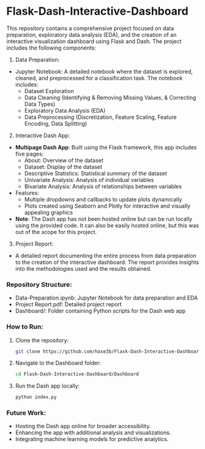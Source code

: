 # Flask-Dash-Interactive-Dashboard
This repository contains a comprehensive project focused on data preparation, exploratory data analysis (EDA), and the creation of an interactive visualization dashboard using Flask and Dash. The project includes the following components:

1) Data Preparation:
  * Jupyter Notebook: A detailed notebook where the dataset is explored, cleaned, and preprocessed for a classification task. The notebook includes:
    * Dataset Exploration
    * Data Cleaning (Identifying & Removing Missing Values, & Correcting Data Types)
    * Exploratory Data Analysis (EDA)
    * Data Preprocessing (Discretization, Feature Scaling, Feature Encoding, Data Splitting)
2) Interactive Dash App:
  * **Multipage Dash App**: Built using the Flask framework, this app includes five pages:
    * About: Overview of the dataset
    * Dataset: Display of the dataset
    * Descriptive Statistics: Statistical summary of the dataset
    * Univariate Analysis: Analysis of individual variables
    * Bivariate Analysis: Analysis of relationships between variables
  * Features:
    * Multiple dropdowns and callbacks to update plots dynamically
    * Plots created using Seaborn and Plotly for interactive and visually appealing graphics
  * **Note**: The Dash app has not been hosted online but can be run locally using the provided code. It can also be easily hosted online, but this was out of the scope for this project.
3) Project Report:
  * A detailed report documenting the entire process from data preparation to the creation of the interactive dashboard. The report provides insights into the methodologies used and the results obtained.

### Repository Structure:
* Data-Preparation.ipynb: Jupyter Notebook for data preparation and EDA
* Project Report.pdf: Detailed project report
* Dashboard/: Folder containing Python scripts for the Dash web app

### How to Run:
1) Clone the repository:
   ```sh
   git clone https://github.com/hase3b/Flask-Dash-Interactive-Dashboard.git
   ```
3) Navigate to the Dashboard folder:
   ```sh
   cd Flask-Dash-Interactive-Dashboard/Dashboard
   ```
5) Run the Dash app locally:
   ```sh
   python index.py
   ```
### Future Work:
* Hosting the Dash app online for broader accessibility.
* Enhancing the app with additional analysis and visualizations.
* Integrating machine learning models for predictive analytics.
